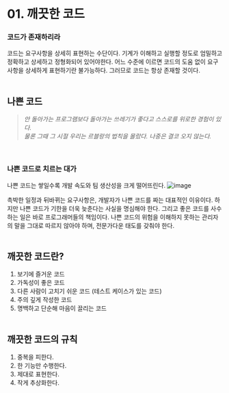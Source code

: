 # 01. 깨끗한 코드

### 코드가 존재하리라
코드는 요구사항을 상세히 표현하는 수단이다. 
기계가 이해하고 실행할 정도로 엄밀하고 정확하고 상세하고 정형화되어 있어야한다. 
어느 수준에 이르면 코드의 도움 없이 요구사항을 상세하게 표현하기란 불가능하다.
그러므로 코드는 항상 존재할 것이다.
<br><br>

## 나쁜 코드
> _안 돌아가는 프로그램보다 돌아가는 쓰레기가 좋다고 스스로를 위로한 경험이 있다._<br>
> _물론 그때 그 시절 우리는 르블랑의 법칙을 몰랐다. 나중은 결코 오지 않는다._
<br>

### 나쁜 코드로 치르는 대가
나쁜 코드는 쌓일수록 개발 속도와 팀 생산성을 크게 떨어뜨린다.
![image](https://miro.medium.com/max/575/1*ORnD9sfZfhHzy3VWIp1trA.png)
<br>

촉박한 일정과 뒤바뀌는 요구사항은, 개발자가 나쁜 코드를 짜는 대표적인 이유이다.
하지만 나쁜 코드가 기한을 더욱 늦춘다는 사실을 명심해야 한다. 그리고 좋은 코드를 사수하는 일은 바로 프로그래머들의 책임이다. 
나쁜 코드의 위험을 이해하지 못하는 관리자의 말을 그대로 따르지 않아야 하며, 전문가다운 태도를 갖춰야 한다.
<br><br>

## 깨끗한 코드란?
1. 보기에 즐거운 코드
2. 가독성이 좋은 코드
3. 다른 사람이 고치기 쉬운 코드 (테스트 케이스가 있는 코드)
4. 주의 깊게 작성한 코드
5. 명백하고 단순해 마음이 끌리는 코드
<br><br>

## 깨끗한 코드의 규칙
1. 중복을 피한다.
2. 한 기능만 수행한다.
3. 제대로 표현한다.
4. 작게 추상화한다.
